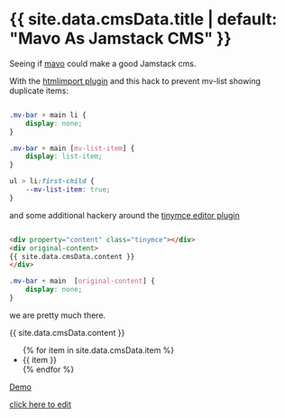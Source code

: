 # {{ site.data.cmsData.title | default: "Mavo As Jamstack CMS" }}

Seeing if [mavo](https://mavo.io/) could make a good Jamstack cms.

With the [htmlimport plugin](https://plugins.mavo.io/plugin/importhtml) and this hack to prevent mv-list showing duplicate items:

```CSS

.mv-bar + main li {
    display: none;
}

.mv-bar + main [‍mv-list-item] {
    display: list-item;
}

ul > li:first-child {
    --mv-list-item: true;
}

```

and some additional hackery around the [tinymce editor plugin](https://plugins.mavo.io/plugin/tinymce)

```html

<div property="content" class="tinymce"></div>
<div original-content>
{‍{ site.data.cmsData.content }‍}
</div>

```
```css
.mv-bar + main  [original-content] {
    display: none;
}
```

we are pretty much there.

<div property="content" class="tinymce"></div>
<div original-content>
{{ site.data.cmsData.content }}
</div>

<ul>
{% for item in site.data.cmsData.item %}
<li>{{ item }}</li>
{% endfor %}
</ul>

[Demo](https://peter-sharp.github.io/mavo-as-jamstack-cms/) 

[click here to edit](#admin)
